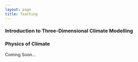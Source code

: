 ```yaml
---
layout: page
title: Teaching
---
```


<h3>Introduction to Three-Dimensional Climate Modelling</h3>


<h3>Physics of Climate</h3>
Coming Soon...
